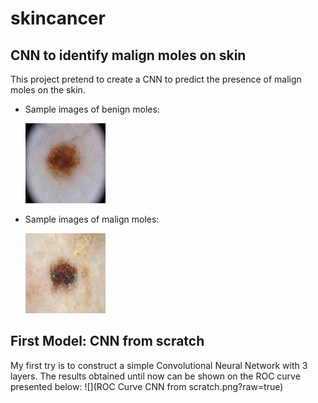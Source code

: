 # skincancer
## CNN to identify malign moles on skin
This project pretend to create a CNN to predict the presence of malign moles
on the skin.
- Sample images of benign moles:

  ![](test.png?raw=true)

- Sample images of malign moles:

  ![](test-2.png?raw=true)

## First Model: CNN from scratch
My first try is to construct a simple Convolutional Neural Network with 3 layers.
The results obtained until now can be shown on the ROC curve presented below:
![](ROC Curve CNN from scratch.png?raw=true)
